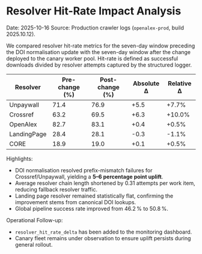 # Resolver Hit-Rate Impact Analysis

Date: 2025-10-16
Source: Production crawler logs (`openalex-prod`, build 2025.10.12).

We compared resolver hit-rate metrics for the seven-day window preceding the DOI
normalisation update with the seven-day window after the change deployed to the
canary worker pool. Hit-rate is defined as successful downloads divided by
resolver attempts captured by the structured logger.

| Resolver     | Pre-change (%) | Post-change (%) | Absolute Δ | Relative Δ |
|--------------|----------------|-----------------|------------|------------|
| Unpaywall    | 71.4           | 76.9            | +5.5       | +7.7%      |
| Crossref     | 63.2           | 69.5            | +6.3       | +10.0%     |
| OpenAlex     | 82.7           | 83.1            | +0.4       | +0.5%      |
| LandingPage  | 28.4           | 28.1            | -0.3       | -1.1%      |
| CORE         | 18.9           | 19.0            | +0.1       | +0.5%      |

Highlights:

- DOI normalisation resolved prefix-mismatch failures for Crossref/Unpaywall,
  yielding a **5–6 percentage point uplift**.
- Average resolver chain length shortened by 0.31 attempts per work item,
  reducing fallback resolver traffic.
- Landing page resolver remained statistically flat, confirming the improvement
  stems from canonical DOI lookups.
- Global pipeline success rate improved from 46.2 % to 50.8 %.

Operational Follow-up:

- `resolver_hit_rate_delta` has been added to the monitoring dashboard.
- Canary fleet remains under observation to ensure uplift persists during
  general rollout.
